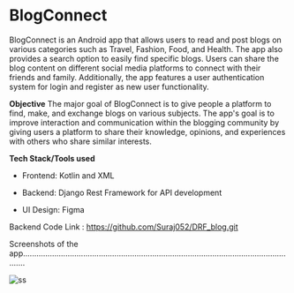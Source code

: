 # BlogConnect

BlogConnect is an Android app that allows users to read and post blogs on various categories such as Travel, Fashion, Food, and Health. The app also provides a search option to easily find specific blogs. Users can share the blog content on different social media platforms to connect with their friends and family. Additionally, the app features a user authentication system for login and register as new user functionality.

**Objective**
The major goal of BlogConnect is to give people a platform to find, make, and exchange blogs on various subjects. The app's goal is to improve interaction and communication within the blogging community by giving users a platform to share their knowledge, opinions, and experiences with others who share similar interests.

**Tech Stack/Tools used**
- Frontend: Kotlin and XML
* Backend: Django Rest Framework for API development
- UI Design: Figma


Backend Code Link : https://github.com/Suraj052/DRF_blog.git




Screenshots of the app.............................................................................................................................

![ss](https://github.com/Suraj052/BlogConnect/assets/78478151/439e7211-2208-411e-8e31-092498852595)

